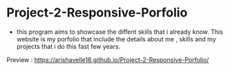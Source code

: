 # Project-2-Responsive-Porfolio

- this program aims to showcase the diffent skills that i already know.
This website is my porfolio that include the details about me ,
skills and my projects that i do this fast few years.

Preview : https://arishavelle18.github.io/Project-2-Responsive-Porfolio/
